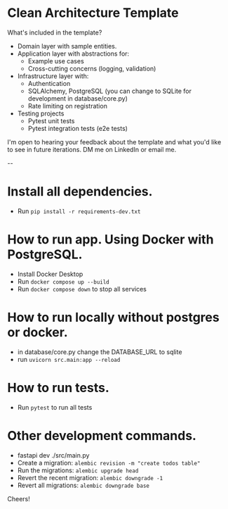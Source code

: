 # Clean Architecture Template

What's included in the template?

- Domain layer with sample entities.
- Application layer with abstractions for:
  - Example use cases
  - Cross-cutting concerns (logging, validation)
- Infrastructure layer with:
  - Authentication
  - SQLAlchemy, PostgreSQL (you can change to SQLite for development in database/core.py)
  - Rate limiting on registration
- Testing projects
  - Pytest unit tests
  - Pytest integration tests (e2e tests)

I'm open to hearing your feedback about the template and what you'd like to see in future iterations. DM me on LinkedIn or email me.

--

# Install all dependencies.

- Run `pip install -r requirements-dev.txt`

# How to run app. Using Docker with PostgreSQL.

- Install Docker Desktop
- Run `docker compose up --build`
- Run `docker compose down` to stop all services

# How to run locally without postgres or docker.

- in database/core.py change the DATABASE_URL to sqlite
- run `uvicorn src.main:app --reload`

# How to run tests.

- Run `pytest` to run all tests

# Other development commands.

- fastapi dev ./src/main.py
- Create a migration: `alembic revision -m "create todos table"`
- Run the migrations: `alembic upgrade head`
- Revert the recent migration: `alembic downgrade -1`
- Revert all migrations: `alembic downgrade base`

Cheers!
